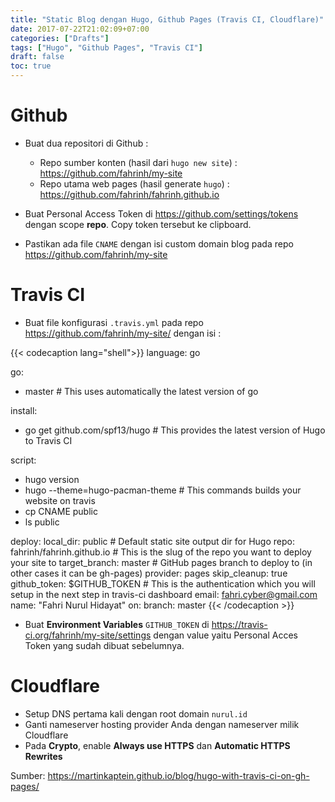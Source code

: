 ```yaml
---
title: "Static Blog dengan Hugo, Github Pages (Travis CI, Cloudflare)"
date: 2017-07-22T21:02:09+07:00
categories: ["Drafts"]
tags: ["Hugo", "Github Pages", "Travis CI"]
draft: false
toc: true
---
```



# Github
- Buat dua repositori di Github :

	- Repo sumber konten (hasil dari `hugo new site`) : https://github.com/fahrinh/my-site
	- Repo utama web pages (hasil generate `hugo`) : https://github.com/fahrinh/fahrinh.github.io

- Buat Personal Access Token di https://github.com/settings/tokens dengan scope **repo**. Copy token tersebut ke clipboard.

- Pastikan ada file `CNAME` dengan isi custom domain blog pada repo https://github.com/fahrinh/my-site

<!--more-->

# Travis CI
- Buat file konfigurasi `.travis.yml` pada repo https://github.com/fahrinh/my-site/ dengan isi :

{{< codecaption lang="shell">}}
language: go

go:
  - master # This uses automatically the latest version of go

install:
  - go get github.com/spf13/hugo # This provides the latest version of Hugo to Travis CI

script:
  - hugo version
  - hugo --theme=hugo-pacman-theme # This commands builds your website on travis
  - cp CNAME public
  - ls public

deploy:
  local_dir: public # Default static site output dir for Hugo
  repo: fahrinh/fahrinh.github.io # This is the slug of the repo you want to deploy your site to
  target_branch: master # GitHub pages branch to deploy to (in other cases it can be gh-pages)
  provider: pages
  skip_cleanup: true
  github_token: $GITHUB_TOKEN # This is the authentication which you will setup in the next step in travis-ci dashboard
  email: fahri.cyber@gmail.com
  name: "Fahri Nurul Hidayat"
  on:
    branch: master
{{< /codecaption >}}

- Buat **Environment Variables** `GITHUB_TOKEN` di https://travis-ci.org/fahrinh/my-site/settings dengan value yaitu Personal Acces Token yang sudah dibuat sebelumnya.

# Cloudflare
- Setup DNS pertama kali dengan root domain `nurul.id`
- Ganti nameserver hosting provider Anda dengan nameserver milik Cloudflare
- Pada **Crypto**, enable **Always use HTTPS** dan **Automatic HTTPS Rewrites**





Sumber: https://martinkaptein.github.io/blog/hugo-with-travis-ci-on-gh-pages/